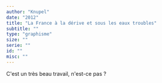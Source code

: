 ```yaml
---
author: "Knupel"
date: "2012"
title: "La France à la dérive et sous les eaux troubles"
subtitle: ""
type: "graphisme"
size: ""
serie: ""
id: ""
misc: ""
---
```


C'est un très beau travail, n'est-ce pas ?